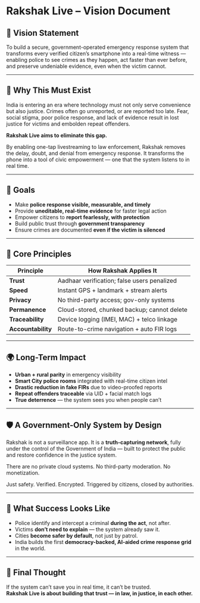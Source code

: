 # Rakshak Live – Vision Document

## 🔭 Vision Statement

To build a secure, government-operated emergency response system that transforms every verified citizen’s smartphone into a real-time witness — enabling police to see crimes as they happen, act faster than ever before, and preserve undeniable evidence, even when the victim cannot.

---

## 🧠 Why This Must Exist

India is entering an era where technology must not only serve convenience but also justice. Crimes often go unreported, or are reported too late. Fear, social stigma, poor police response, and lack of evidence result in lost justice for victims and embolden repeat offenders.

**Rakshak Live aims to eliminate this gap.**

By enabling one-tap livestreaming to law enforcement, Rakshak removes the delay, doubt, and denial from emergency response. It transforms the phone into a tool of civic empowerment — one that the system listens to in real time.

---

## 🎯 Goals

- Make **police response visible, measurable, and timely**
- Provide **uneditable, real-time evidence** for faster legal action
- Empower citizens to **report fearlessly, with protection**
- Build public trust through **government transparency**
- Ensure crimes are documented **even if the victim is silenced**

---

## 🔐 Core Principles

| Principle           | How Rakshak Applies It                     |
|---------------------|---------------------------------------------|
| **Trust**           | Aadhaar verification; false users penalized |
| **Speed**           | Instant GPS + landmark + stream alerts      |
| **Privacy**         | No third-party access; gov-only systems     |
| **Permanence**      | Cloud-stored, chunked backup; cannot delete |
| **Traceability**    | Device logging (IMEI, MAC) + telco linkage  |
| **Accountability**  | Route-to-crime navigation + auto FIR logs   |

---

## 🌍 Long-Term Impact

- **Urban + rural parity** in emergency visibility  
- **Smart City police rooms** integrated with real-time citizen intel  
- **Drastic reduction in fake FIRs** due to video-proofed reports  
- **Repeat offenders traceable** via UID + facial match logs  
- **True deterrence** — the system sees you when people can’t  

---

## 🛡 A Government-Only System by Design

Rakshak is not a surveillance app. It is a **truth-capturing network**, fully under the control of the Government of India — built to protect the public and restore confidence in the justice system.

There are no private cloud systems. No third-party moderation. No monetization.

Just safety. Verified. Encrypted. Triggered by citizens, closed by authorities.

---

## 🧩 What Success Looks Like

- Police identify and intercept a criminal **during the act**, not after.
- Victims **don’t need to explain** — the system already saw it.
- Cities **become safer by default**, not just by patrol.
- India builds the first **democracy-backed, AI-aided crime response grid** in the world.

---

## 🧬 Final Thought

If the system can’t save you in real time, it can’t be trusted.  
**Rakshak Live is about building that trust — in law, in justice, in each other.**

